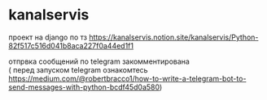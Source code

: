 
# kanalservis
проект на django по тз https://kanalservis.notion.site/kanalservis/Python-82f517c516d041b8aca227f0a44ed1f1

отпрвка сообщений по telegram закомментирована  
( перед запуском  telegram  ознакомтесь https://medium.com/@robertbracco1/how-to-write-a-telegram-bot-to-send-messages-with-python-bcdf45d0a580)



